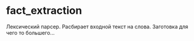 # fact_extraction
Лексический парсер. Расбирает входной текст на слова. Заготовка для чего то большего...
